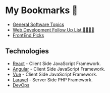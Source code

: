 # My Bookmarks 🔗


- [General Software Topics](General.md)
- [Web Development Follow Up List 👨‍💻👨‍💻](WebDev.md)
- [FrontEnd Picks](FrontEnd.md)

## Technologies

- [React](technologies/react.md) - Client Side JavaScript Framework.
- [Angular](technologies/angular.md) - Client Side JavaScript Framework.
- [Vue](technologies/vue.md) - Client Side JavaScript Framework.
- [Laravel](technologies/laravel.md) - Server Side PHP Framework.
- [DevOps](technologies/devops.md)

